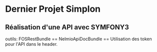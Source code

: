 # Dernier Projet Simplon

## Réalisation d'une API avec SYMFONY3

outils: FOSRestBundle
       ==
        NelmioApiDocBundle
       ==
        Utilisation des token pour l'API dans le header.
        
